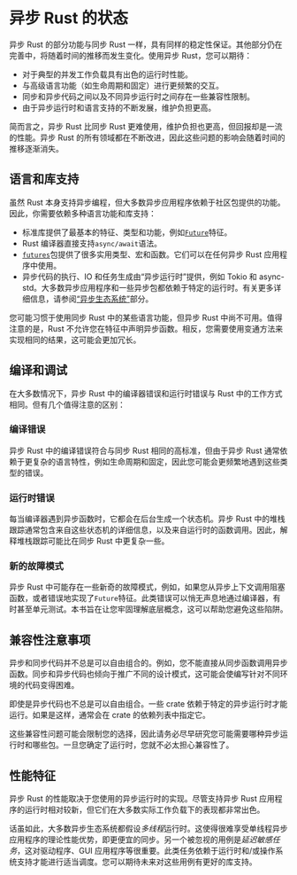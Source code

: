# 异步 Rust 的状态

异步 Rust 的部分功能与同步 Rust 一样，具有同样的稳定性保证。其他部分仍在完善中，将随着时间的推移而发生变化。使用异步 Rust，您可以期待：

- 对于典型的并发工作负载具有出色的运行时性能。
- 与高级语言功能（如生命周期和固定）进行更频繁的交互。
- 同步和异步代码之间以及不同异步运行时之间存在一些兼容性限制。
- 由于异步运行时和语言支持的不断发展，维护负担更高。

简而言之，异步 Rust 比同步 Rust 更难使用，维护负担也更高，但回报却是一流的性能。异步 Rust 的所有领域都在不断改进，因此这些问题的影响会随着时间的推移逐渐消失。

## 语言和库支持

虽然 Rust 本身支持异步编程，但大多数异步应用程序依赖于社区包提供的功能。因此，你需要依赖多种语言功能和库支持：

- 标准库提供了最基本的特征、类型和功能，例如[`Future`](https://doc.rust-lang.org/std/future/trait.Future.html)特征。
- Rust 编译器直接支持`async/await`语法。
- [`futures`](https://docs.rs/futures/)包提供了很多实用类型、宏和函数。它们可以在任何异步 Rust 应用程序中使用。
- 异步代码的执行、IO 和任务生成由“异步运行时”提供，例如 Tokio 和 async-std。大多数异步应用程序和一些异步包都依赖于特定的运行时。有关更多详细信息，请参阅[“异步生态系统”](../08_ecosystem/00_chapter.md)部分。

您可能习惯于使用同步 Rust 中的某些语言功能，但异步 Rust 中尚不可用。值得注意的是，Rust 不允许您在特征中声明异步函数。相反，您需要使用变通方法来实现相同的结果，这可能会更加冗长。

## 编译和调试

在大多数情况下，异步 Rust 中的编译器错误和运行时错误与 Rust 中的工作方式相同。但有几个值得注意的区别：

### 编译错误

异步 Rust 中的编译错误符合与同步 Rust 相同的高标准，但由于异步 Rust 通常依赖于更复杂的语言特性，例如生命周期和固定，因此您可能会更频繁地遇到这些类型的错误。

### 运行时错误

每当编译器遇到异步函数时，它都会在后台生成一个状态机。异步 Rust 中的堆栈跟踪通常包含来自这些状态机的详细信息，以及来自运行时的函数调用。因此，解释堆栈跟踪可能比在同步 Rust 中更复杂一些。

### 新的故障模式

异步 Rust 中可能存在一些新奇的故障模式，例如，如果您从异步上下文调用阻塞函数，或者错误地实现了`Future`特征。此类错误可以悄无声息地通过编译器，有时甚至单元测试。本书旨在让您牢固理解底层概念，这可以帮助您避免这些陷阱。

## 兼容性注意事项

异步和同步代码并不总是可以自由组合的。例如，您不能直接从同步函数调用异步函数。同步和异步代码也倾向于推广不同的设计模式，这可能会使编写针对不同环境的代码变得困难。

即使是异步代码也不总是可以自由组合。一些 crate 依赖于特定的异步运行时才能运行。如果是这样，通常会在 crate 的依赖列表中指定它。

这些兼容性问题可能会限制您的选择，因此请务必尽早研究您可能需要哪种异步运行时和哪些包。一旦您确定了运行时，您就不必太担心兼容性了。

## 性能特征

异步 Rust 的性能取决于您使用的异步运行时的实现。尽管支持异步 Rust 应用程序的运行时相对较新，但它们在大多数实际工作负载下的表现都非常出色。

话虽如此，大多数异步生态系统都假设*多线程*运行时。这使得很难享受单线程异步应用程序的理论性能优势，即更便宜的同步。另一个被忽视的用例是*延迟敏感任务*，这对驱动程序、GUI 应用程序等很重要。此类任务依赖于运行时和/或操作系统支持才能进行适当调度。您可以期待未来对这些用例有更好的库支持。
